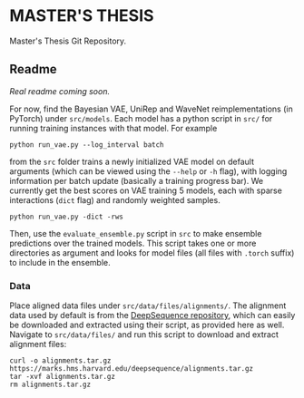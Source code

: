 # MASTER'S THESIS
Master's Thesis Git Repository.

## Readme 

*Real readme coming soon.*

For now, find the Bayesian VAE, UniRep and WaveNet reimplementations (in PyTorch) under ```src/models```. Each model has a python script in ```src/``` for running training instances with that model. For example
```
python run_vae.py --log_interval batch
```
from the ```src``` folder trains a newly initialized VAE model on default arguments (which can be viewed using the ```--help``` or ```-h``` flag), with logging information per batch update (basically a training progress bar). We currently get the best scores on VAE training 5 models, each with sparse interactions (```dict``` flag) and randomly weighted samples.
```
python run_vae.py -dict -rws
```
Then, use the ```evaluate_ensemble.py``` script in ```src``` to make ensemble predictions over the trained models. This script takes one or more directories as argument and looks for model files (all files with ```.torch``` suffix) to include in the ensemble.

### Data
Place aligned data files under ```src/data/files/alignments/```. The alignment data used by default is from the [DeepSequence repository](https://github.com/debbiemarkslab/DeepSequence), which can easily be downloaded and extracted using their script, as provided here as well. Navigate to ```src/data/files/``` and run this script to download and extract alignment files:
```
curl -o alignments.tar.gz https://marks.hms.harvard.edu/deepsequence/alignments.tar.gz
tar -xvf alignments.tar.gz
rm alignments.tar.gz
```

